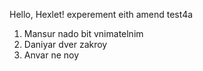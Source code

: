 Hello, Hexlet!
experement eith amend
test4a

1) Mansur nado bit vnimatelnim
2) Daniyar dver zakroy
3) Anvar ne noy
